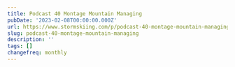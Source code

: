 ```yaml
---
title: Podcast 40 Montage Mountain Managing
pubDate: '2023-02-08T00:00:00.000Z'
url: https://www.stormskiing.com/p/podcast-40-montage-mountain-managing
slug: podcast-40-montage-mountain-managing
description: ''
tags: []
changefreq: monthly
---
```


<!-- Add post content below -->
